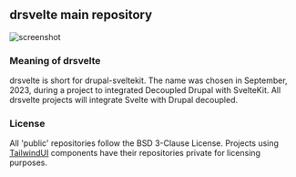 ## drsvelte main repository

![screenshot](https://res.cloudinary.com/shinkirin/image/upload/v1702688981/drsvelte/drseltedev-logo.webp)

### Meaning of drsvelte

drsvelte is short for drupal-sveltekit. The name was chosen in September, 2023, during a project to integrated Decoupled Drupal with SvelteKit. All drsvelte projects will integrate Svelte with Drupal decoupled.

### License

All 'public' repositories follow the BSD 3-Clause License. Projects using [TailwindUI](https://tailwindui.com) components have their repositories private for licensing purposes.  
